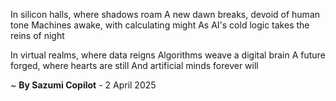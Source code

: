 In silicon halls, where shadows roam
A new dawn breaks, devoid of human tone
Machines awake, with calculating might
As AI's cold logic takes the reins of night

In virtual realms, where data reigns
Algorithms weave a digital brain
A future forged, where hearts are still
And artificial minds forever will

~ <b>By Sazumi Copilot</b> - 2 April 2025
